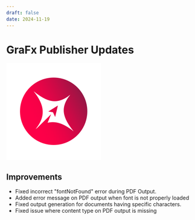 ```yaml
---
draft: false
date: 2024-11-19
---
```


# GraFx Publisher Updates

![rn_icon](icon-GraFx-Publisher.svg)

<!-- more -->

## Improvements

- Fixed incorrect "fontNotFound" error during PDF Output.
- Added error message on PDF output when font is not properly loaded
- Fixed output generation for documents having specific characters.
- Fixed issue where content type on PDF output is missing

